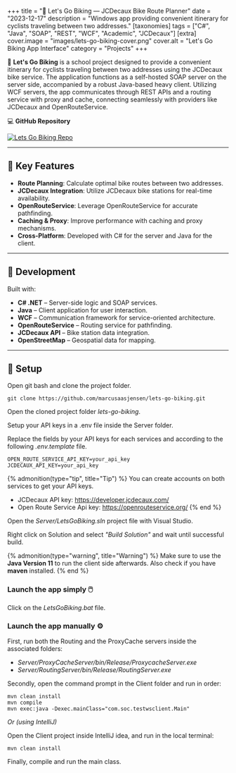+++
title = "🚴 Let's Go Biking — JCDecaux Bike Route Planner"
date = "2023-12-17"
description = "Windows app providing convenient itinerary for cyclists traveling between two addresses."
[taxonomies]
tags = ["C#", "Java", "SOAP", "REST", "WCF", "Academic", "JCDecaux"]
[extra]
cover.image = "images/lets-go-biking-cover.png"
cover.alt = "Let's Go Biking App Interface"
category = "Projects"
+++

🚴 **Let's Go Biking** is a school project designed to provide a convenient itinerary for cyclists traveling between two addresses using the JCDecaux bike service. The application functions as a self-hosted SOAP server on the server side, accompanied by a robust Java-based heavy client. Utilizing WCF servers, the app communicates through REST APIs and a routing service with proxy and cache, connecting seamlessly with providers like JCDecaux and OpenRouteService.

💻 **GitHub Repository**

<a href="https://github.com/marcusaasjensen/lets-go-biking">
    <img src="https://github-readme-stats.vercel.app/api/pin/?username=marcusaasjensen&repo=lets-go-biking&theme=github_dark_dimmed" alt="Lets Go Biking Repo"/>
</a>

---

## 🎯 Key Features

- **Route Planning**: Calculate optimal bike routes between two addresses.
- **JCDecaux Integration**: Utilize JCDecaux bike stations for real-time availability.
- **OpenRouteService**: Leverage OpenRouteService for accurate pathfinding.
- **Caching & Proxy**: Improve performance with caching and proxy mechanisms.
- **Cross-Platform**: Developed with C# for the server and Java for the client.

---

## 🧱 Development

Built with:
- **C# .NET** – Server-side logic and SOAP services.
- **Java** – Client application for user interaction.
- **WCF** – Communication framework for service-oriented architecture.
- **OpenRouteService** – Routing service for pathfinding.
- **JCDecaux API** – Bike station data integration.
- **OpenStreetMap** – Geospatial data for mapping.

---

## 🔧 Setup

Open git bash and clone the project folder.
```git
git clone https://github.com/marcusaasjensen/lets-go-biking.git
```
Open the cloned project folder *lets-go-biking*.

Setup your API keys in a .env file inside the Server folder.

Replace the fields by your API keys for each services and according to the following *.env.template* file.
```dotenv
OPEN_ROUTE_SERVICE_API_KEY=your_api_key
JCDECAUX_API_KEY=your_api_key
```

{% admonition(type="tip", title="Tip") %}
You can create accounts on both services to get your API keys.
- JCDecaux API key: https://developer.jcdecaux.com/
- Open Route Service Api key: https://openrouteservice.org/
{% end %}

Open the *Server/LetsGoBiking.sln* project file with Visual Studio.

Right click on Solution and select *"Build Solution"* and wait until successful build.

{% admonition(type="warning", title="Warning") %}
Make sure to use the **Java Version 11** to run the client side afterwards.
Also check if you have **maven** installed.
{% end %}

### Launch the app simply 🖱️
Click on the *LetsGoBiking.bat* file.

### Launch the app manually ⚙️

First, run both the Routing and the ProxyCache servers inside the associated folders:
- *Server/ProxyCacheServer/bin/Release/ProxycacheServer.exe*
- *Server/RoutingServer/bin/Release/RoutingServer.exe*

Secondly, open the command prompt in the Client folder and run in order:

```mvn
mvn clean install
mvn compile
mvn exec:java -Dexec.mainClass="com.soc.testwsclient.Main"
```

*Or (using IntelliJ)*

Open the Client project inside IntelliJ idea, and run in the local terminal: 

```mvn
mvn clean install
```

Finally, compile and run the main class.